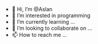- 👋 Hi, I’m @Aslan
- 👀 I’m interested in programming
- 🌱 I’m currently learning ...
- 💞️ I’m looking to collaborate on ...
- 📫 How to reach me ...

<!---
Serikkululy/Serikkululy is a ✨ special ✨ repository because its `README.md` (this file) appears on your GitHub profile.
You can click the Preview link to take a look at your changes.
--->
